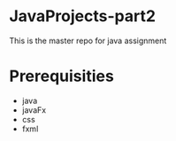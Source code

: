 # JavaProjects-part2
This is the master repo for java assignment
# Prerequisities 
- java
- javaFx
- css
- fxml
